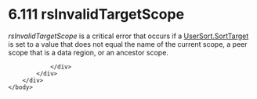 <html dir="LTR" xmlns:mshelp="http://msdn.microsoft.com/mshelp" xmlns:ddue="http://ddue.schemas.microsoft.com/authoring/2003/5" xmlns:xlink="http://www.w3.org/1999/xlink" xmlns:tool="http://www.microsoft.com/tooltip">
    <head>
        <meta http-equiv="Content-Type" content="text/html; CHARSET=utf-8"></meta>
        <meta name="save" content="history"></meta>
        <title>6.111 rsInvalidTargetScope</title>
        <xml>
            <mshelp:toctitle title="6.111 rsInvalidTargetScope"></mshelp:toctitle>
            <mshelp:rltitle title="[MS-RDL]: rsInvalidTargetScope"></mshelp:rltitle>
            <mshelp:keyword index="A" term="ffc581ee-69ea-4dcb-99e2-aa7589396aa4"></mshelp:keyword>
            <mshelp:attr name="DCSext.ContentType" value="open specification"></mshelp:attr>
            <mshelp:attr name="AssetID" value="ffc581ee-69ea-4dcb-99e2-aa7589396aa4"></mshelp:attr>
            <mshelp:attr name="TopicType" value="kbRef"></mshelp:attr>
            <mshelp:attr name="DCSext.Title" value="[MS-RDL]: rsInvalidTargetScope" />
        </xml>
    </head>
    <body>
        <div id="header">
            <h1 class="heading">6.111 rsInvalidTargetScope</h1>
        </div>
        <div id="mainSection">
            <div id="mainBody">
                <div id="allHistory" class="saveHistory"></div>
                <div id="sectionSection0" class="section" name="collapseableSection">
                    

<p><i>rsInvalidTargetScope</i> is a critical error that occurs
if a <a href="14e2df6d-524e-4978-8617-b8f260158042.md">UserSort.SortTarget</a>
is set to a value that does not equal the name of the current scope, a peer
scope that is a data region, or an ancestor scope.</p>


                </div>
            </div>
        </div>
    </body>
</html>